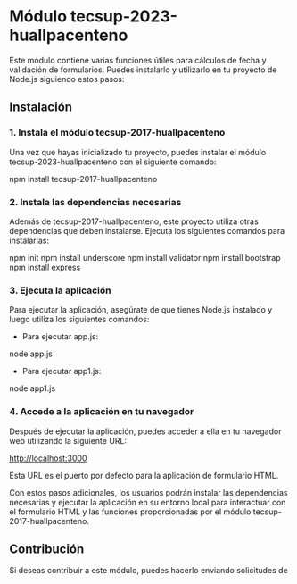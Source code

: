 # Módulo tecsup-2023-huallpacenteno

Este módulo contiene varias funciones útiles para cálculos de fecha y validación de formularios. Puedes instalarlo y utilizarlo en tu proyecto de Node.js siguiendo estos pasos:

## Instalación

### 1. Instala el módulo tecsup-2017-huallpacenteno

Una vez que hayas inicializado tu proyecto, puedes instalar el módulo tecsup-2023-huallpacenteno con el siguiente comando:

npm install tecsup-2017-huallpacenteno



### 2. Instala las dependencias necesarias

Además de tecsup-2017-huallpacenteno, este proyecto utiliza otras dependencias que deben instalarse. Ejecuta los siguientes comandos para instalarlas:

npm init
npm install underscore
npm install validator
npm install bootstrap
npm install express


### 3. Ejecuta la aplicación

Para ejecutar la aplicación, asegúrate de que tienes Node.js instalado y luego utiliza los siguientes comandos:

- Para ejecutar app.js:

node app.js



- Para ejecutar app1.js:

node app1.js


### 4. Accede a la aplicación en tu navegador

Después de ejecutar la aplicación, puedes acceder a ella en tu navegador web utilizando la siguiente URL:

[http://localhost:3000](http://localhost:3000)

Esta URL es el puerto por defecto para la aplicación de formulario HTML.

Con estos pasos adicionales, los usuarios podrán instalar las dependencias necesarias y ejecutar la aplicación en su entorno local para interactuar con el formulario HTML y las funciones proporcionadas por el módulo tecsup-2017-huallpacenteno.

## Contribución

Si deseas contribuir a este módulo, puedes hacerlo enviando solicitudes de
